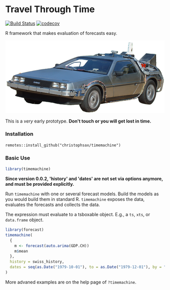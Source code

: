 # Travel Through Time

[![Build Status](https://travis-ci.org/christophsax/timemachine.svg?branch=master)](https://travis-ci.org/christophsax/timemachine)
[![codecov](https://codecov.io/github/christophsax/timemachine/branch/master/graphs/badge.svg)](https://codecov.io/github/christophsax/timemachine)

R framework that makes evaluation of forecasts easy.

![](https://raw.githubusercontent.com/christophsax/timemachine/master/inst/img/DTM.png)

This is a *very* early prototype. **Don't touch or you will get lost in time.**


### Installation


```t
remotes::install_github("christophsax/timemachine")
```

### Basic Use

```r
library(timemachine)
```

**Since version 0.0.2, 'history' and 'dates' are not set via options anymore, and must be provided explicitly.**

Run `timemachine` with one or several forecast models. Build the models as you
would build them in standard R. `timemachine` exposes the data, evaluates the
forecasts and collects the data.

The expression must evaluate to a tsboxable object. E.g., a `ts`, `xts`, or
`data.frame` object.

```r
library(forecast)
timemachine(
  {
    m <- forecast(auto.arima(GDP.CH))
    m$mean
  },
  history = swiss_history,
  dates = seq(as.Date("1979-10-01"), to = as.Date("1979-12-01"), by = "month")
)
```

More advaned examples are on the help page of `?timemachine`.
